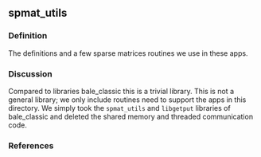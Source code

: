 ## spmat_utils

### Definition
The definitions and a few sparse matrices routines we use in these apps.

### Discussion
Compared to libraries bale_classic this is a trivial library. 
This is not a general library; we only include routines need to support the
apps in this directory.  We simply took the `spmat_utils` and `libgetput`
libraries of bale_classic and deleted the shared memory and threaded
communication code. 

### References
